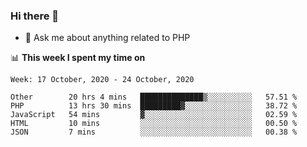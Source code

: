 ### Hi there 👋

<!--
**mustafaculban/mustafaculban** is a ✨ _special_ ✨ repository because its `README.md` (this file) appears on your GitHub profile.

Here are some ideas to get you started:

- 🌱 I’m currently learning ...
- 👯 I’m looking to collaborate on ...
- 🤔 I’m looking for help with ...
- 📫 How to reach me: ...
- 😄 Pronouns: ...
- ⚡ Fun fact: ...

-->
- 💬 Ask me about anything related to PHP


📊 **This week I spent my time on**
<!--START_SECTION:waka-->
```text
Week: 17 October, 2020 - 24 October, 2020

Other        20 hrs 4 mins   ██████████████▒░░░░░░░░░░   57.51 % 
PHP          13 hrs 30 mins  █████████▓░░░░░░░░░░░░░░░   38.72 % 
JavaScript   54 mins         ▓░░░░░░░░░░░░░░░░░░░░░░░░   02.59 % 
HTML         10 mins         ░░░░░░░░░░░░░░░░░░░░░░░░░   00.50 % 
JSON         7 mins          ░░░░░░░░░░░░░░░░░░░░░░░░░   00.38 % 
```
<!--END_SECTION:waka-->
